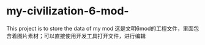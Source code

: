 # my-civilization-6-mod-
This project is to store the data of my mod
这是文明6mod的工程文件，里面包含着图片素材；可以直接使用开发工具打开文件，进行编辑
